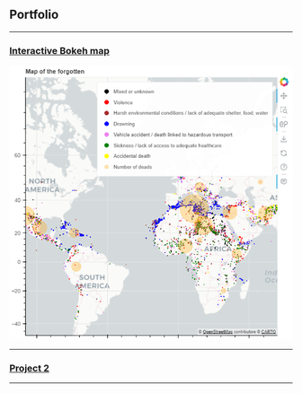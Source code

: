 ## Portfolio

---

### [Interactive Bokeh map](/sample_page)
<img src="images/bokeh_map.PNG?raw=false"/>

---

### [Project 2](/sample_page (1))


---


